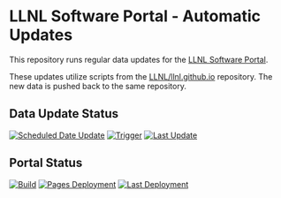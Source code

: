 # LLNL Software Portal - Automatic Updates

This repository runs regular data updates for the [LLNL Software Portal](https://software.llnl.gov/).

These updates utilize scripts from the [LLNL/llnl.github.io](https://github.com/LLNL/llnl.github.io) repository.
The new data is pushed back to the same repository.

## Data Update Status

[![Scheduled Date Update][workflow img]][workflow url]
[![Trigger][schedule img]][schedule url]
[![Last Update][timestamp img]][timestamp url]

## Portal Status

[![Build][build img]][build url]
[![Pages Deployment][deployment img]][deployment url]
[![Last Deployment][deploytime img]][deployment url]

<!-- "Scheduled Data Update" action status -->
[workflow img]: https://img.shields.io/github/workflow/status/lc-bot/llnl.github.io-actions/Scheduled%20Data%20Update/main?label=Scheduled%20Data%20Update&logo=github-actions&logoColor=white&style=flat
[workflow url]: https://github.com/lc-bot/llnl.github.io-actions/actions?query=workflow%3A%22Scheduled+Data+Update%22 "lc-bot/llnl.github.io-actions/actions > Scheduled Data Update"
<!-- "Trigger" schedule -->
[schedule img]: https://img.shields.io/badge/Trigger-daily%20%40%2008%3A05%20UTC-informational?style=flat
[schedule url]: https://github.com/lc-bot/llnl.github.io-actions/blob/main/.github/workflows/main.yml "lc-bot/llnl.github.io-actions/.github/workflows/main.yml"
<!-- "Last Update" timestamp -->
[timestamp img]: https://img.shields.io/badge/dynamic/json?color=informational&label=Last%20Update&query=%24%5B0%5D.commit.author.date&url=https%3A%2F%2Fapi.github.com%2Frepos%2FLLNL%2Fllnl.github.io%2Fcommits%3Fpath%3D_visualize%2FLAST_MASTER_UPDATE.txt%26per_page%3D1&style=flat
[timestamp url]: https://github.com/LLNL/llnl.github.io/blob/main/_visualize/LAST_MASTER_UPDATE.txt "LLNL/llnl.github.io/.../LAST_MASTER_UPDATE.txt"
<!-- "Build" status -->
[build img]: https://img.shields.io/github/checks-status/LLNL/llnl.github.io/main?label=Build&logo=travis-ci&logoColor=white
[build url]: https://github.com/LLNL/llnl.github.io/commits/main "LLNL/llnl.github.io/commits/main"
<!-- "Pages Deployment" status -->
[deployment img]: https://img.shields.io/github/deployments/LLNL/llnl.github.io/github-pages?label=Pages%20Deployment&logo=github&logoColor=white&style=flat
[deployment url]: https://github.com/LLNL/llnl.github.io/deployments/activity_log?environment=github-pages "LLNL/llnl.github.io/deployments/activity_log > GitHub Pages"
<!-- "Last Deployment" timestamp -->
[deploytime img]: https://img.shields.io/badge/dynamic/json?label=Last%20Deployment&query=%24%5B0%5D.updated_at&url=https%3A%2F%2Fapi.github.com%2Frepos%2FLLNL%2Fllnl.github.io%2Fdeployments%3Fenvironment%3Dgithub-pages%26per_page%3D1&style=flat
